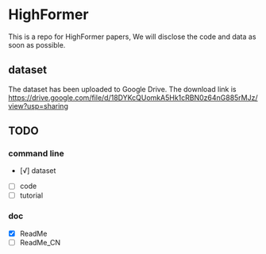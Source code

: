 # HighFormer
This is a repo for HighFormer papers, We will disclose the code and data as soon as possible.

## dataset
The dataset has been uploaded to Google Drive. The download link is https://drive.google.com/file/d/18DYKcQUomkA5Hk1cRBN0z64nG885rMJz/view?usp=sharing

## TODO  

### command line  

- [√] dataset  
- [ ] code  
- [ ] tutorial  

### doc  
- [x] ReadMe
- [ ] ReadMe_CN
